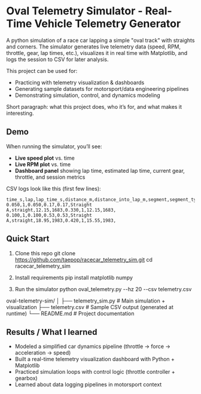 # Oval Telemetry Simulator - Real-Time Vehicle Telemetry Generator

A python simulation of a race car lapping a simple "oval track" with straights and corners.
The simulator generates live telemetry data (speed, RPM, throttle, gear, lap times, etc.),
visualizes it in real time with Matplotlib, and logs the session to CSV for later analysis.

This project can be used for:
- Practicing with telemetry visualization & dashboards  
- Generating sample datasets for motorsport/data engineering pipelines  
- Demonstrating simulation, control, and dynamics modeling

Short paragraph: what this project does, who it’s for, and what makes it interesting.

## Demo
When running the simulator, you’ll see:  
- **Live speed plot** vs. time  
- **Live RPM plot** vs. time  
- **Dashboard panel** showing lap time, estimated lap time, current gear, throttle, and session metrics  

CSV logs look like this (first few lines):

```csv
time_s,lap,lap_time_s,distance_m,distance_into_lap_m,segment,segment_type,speed_kph,rpm,throttle,gear,avg_speed_session_kph,max_rpm_session,est_lap_time_s
0.050,1,0.050,0.17,0.17,Straight A,straight,12.15,1683,0.330,1,12.15,1683,
0.100,1,0.100,0.53,0.53,Straight A,straight,18.95,1983,0.420,1,15.55,1983,
```

## Quick Start
1. Clone this repo
git clone https://github.com/taepop/racecar_telemetry_sim.git
cd racecar_telemetry_sim

2. Install requirements
pip install matplotlib numpy

3. Run the simulator
python oval_telemetry.py --hz 20 --csv telemetry.csv

oval-telemetry-sim/
│
├── telemetry_sim.py     # Main simulation + visualization
├── telemetry.csv        # Sample CSV output (generated at runtime)
└── README.md            # Project documentation


## Results / What I learned
- Modeled a simplified car dynamics pipeline (throttle -> force -> acceleration -> speed)
- Built a real-time telemetry visualization dashboard with Python + Matplotlib
- Practiced simulation loops with control logic (throttle controller + gearbox)
- Learned about data logging pipelines in motorsport context
 
